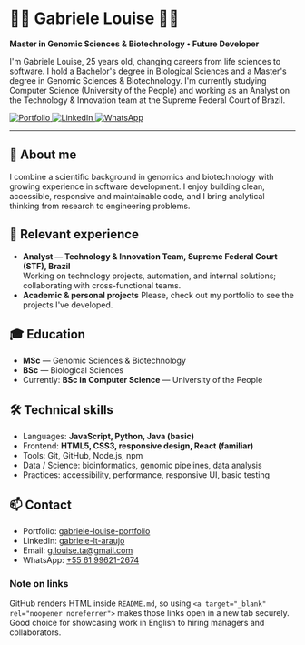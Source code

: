 # 👩‍🔬 Gabriele Louise 👩‍💻

**Master in Genomic Sciences & Biotechnology • Future Developer**

I'm Gabriele Louise, 25 years old, changing careers from life sciences to software. I hold a Bachelor's degree in Biological Sciences and a Master's degree in Genomic Sciences & Biotechnology. I'm currently studying Computer Science (University of the People) and working as an Analyst on the Technology & Innovation team at the Supreme Federal Court of Brazil.

<!-- Badges with links that open in a new tab -->
<p align="left">
  <a href="https://gabriele-louise-portfolio.netlify.app/" target="_blank" rel="noopener noreferrer">
    <img alt="Portfolio" src="https://ziadoua.github.io/m3-Markdown-Badges/badges/MyPortfolio/myportfolio2.svg" />
  </a>
  <a href="https://www.linkedin.com/in/gabriele-lt-araujo/" target="_blank" rel="noopener noreferrer">
    <img alt="LinkedIn" src="https://ziadoua.github.io/m3-Markdown-Badges/badges/LinkedIn/linkedin2.svg" />
  </a>
  <a href="https://wa.me/+5561996212674" target="_blank" rel="noopener noreferrer">
    <img alt="WhatsApp" src="https://ziadoua.github.io/m3-Markdown-Badges/badges/WhatsApp/whatsapp2.svg" />
  </a>
</p>

---

## 🔎 About me
I combine a scientific background in genomics and biotechnology with growing experience in software development. I enjoy building clean, accessible, responsive and maintainable code, and I bring analytical thinking from research to engineering problems.

## 💼 Relevant experience
- **Analyst — Technology & Innovation Team, Supreme Federal Court (STF), Brazil**  
  Working on technology projects, automation, and internal solutions; collaborating with cross-functional teams.
- **Academic & personal projects**
  Please, check out my portfolio to see the projects I've developed.

## 🎓 Education
- **MSc** — Genomic Sciences & Biotechnology  
- **BSc** — Biological Sciences  
- Currently: **BSc in Computer Science** — University of the People

## 🛠️ Technical skills
- Languages: **JavaScript, Python, Java (basic)**  
- Frontend: **HTML5, CSS3, responsive design, React (familiar)**  
- Tools: Git, GitHub, Node.js, npm  
- Data / Science: bioinformatics, genomic pipelines, data analysis  
- Practices: accessibility, performance, responsive UI, basic testing

## 📫 Contact
- Portfolio: <a href="https://gabriele-louise-portfolio.netlify.app/" target="_blank" rel="noopener noreferrer">gabriele-louise-portfolio</a>  
- LinkedIn: <a href="https://www.linkedin.com/in/gabriele-lt-araujo/" target="_blank" rel="noopener noreferrer">gabriele-lt-araujo</a>  
- Email: <a href="mailto:g.louise.ta@gmail.com" target="_blank" rel="noopener noreferrer">g.louise.ta@gmail.com</a>  
- WhatsApp: <a href="https://wa.me/+5561996212674" target="_blank" rel="noopener noreferrer">+55 61 99621-2674</a>

### Note on links
GitHub renders HTML inside `README.md`, so using `<a target="_blank" rel="noopener noreferrer">` makes those links open in a new tab securely. Good choice for showcasing work in English to hiring managers and collaborators.
